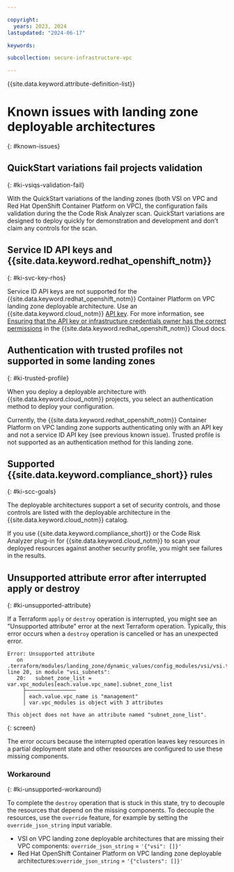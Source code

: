 ```yaml
---

copyright:
  years: 2023, 2024
lastupdated: "2024-06-17"

keywords:

subcollection: secure-infrastructure-vpc

---
```


{{site.data.keyword.attribute-definition-list}}

# Known issues with landing zone deployable architectures
{: #known-issues}

## QuickStart variations fail projects validation
{: #ki-vsiqs-validation-fail}

With the QuickStart variations of the landing zones (both VSI on VPC and Red Hat OpenShift Container Platform on VPC), the configuration fails validation during the the Code Risk Analyzer scan. QuickStart variations are designed to deploy quickly for demonstration and development and don't claim any controls for the scan.

## Service ID API keys and {{site.data.keyword.redhat_openshift_notm}}
{: #ki-svc-key-rhos}

Service ID API keys are not supported for the {{site.data.keyword.redhat_openshift_notm}} Container Platform on VPC landing zone deployable architecture. Use an {{site.data.keyword.cloud_notm}} [API key](/docs/account?topic=account-userapikey&interface=terraform#create_user_key-api-terra). For more information, see [Ensuring that the API key or infrastructure credentials owner has the correct permissions](/docs/openshift?topic=openshift-access-creds) in the {{site.data.keyword.redhat_openshift_notm}} Cloud docs.

## Authentication with trusted profiles not supported in some landing zones
{: #ki-trusted-profile}

When you deploy a deployable architecture with {{site.data.keyword.cloud_notm}} projects, you select an authentication method to deploy your configuration.

Currently, the {{site.data.keyword.redhat_openshift_notm}} Container Platform on VPC landing zone supports authenticating only with an API key and not a service ID API key (see previous known issue). Trusted profile is not supported as an authentication method for this landing zone.

## Supported {{site.data.keyword.compliance_short}} rules
{: #ki-scc-goals}

The deployable architectures support a set of security controls, and those controls are listed with the deployable architecture in the {{site.data.keyword.cloud_notm}} catalog.

If you use {{site.data.keyword.compliance_short}} or the Code Risk Analyzer plug-in for {{site.data.keyword.cloud_notm}} to scan your deployed resources against another security profile, you might see failures in the results.

## Unsupported attribute error after interrupted apply or destroy
{: #ki-unsupported-attribute}

If a Terraform `apply` or `destroy` operation is interrupted, you might see an "Unsupported attribute" error at the next Terraform operation. Typically, this error occurs when a `destroy` operation is cancelled or has an unexpected error.

```text
Error: Unsupported attribute
   on .terraform/modules/landing_zone/dynamic_values/config_modules/vsi/vsi.tf line 20, in module "vsi_subnets":
   20:   subnet_zone_list = var.vpc_modules[each.value.vpc_name].subnet_zone_list
     ├────────────────
     │ each.value.vpc_name is "management"
     │ var.vpc_modules is object with 3 attributes

This object does not have an attribute named "subnet_zone_list".
```
{: screen}

The error occurs because the interrupted operation leaves key resources in a partial deployment state and other resources are configured to use these missing components.

### Workaround
{: #ki-unsupported-workaround}

To complete the `destroy` operation that is stuck in this state, try to decouple the resources that depend on the missing components. To decouple the resources, use the `override` feature, for example by setting the `override_json_string` input variable.

- VSI on VPC landing zone deployable architectures that are missing their VPC components: `override_json_string` = `'{"vsi": []}'`
- Red Hat OpenShift Container Platform on VPC landing zone deployable architectures:`override_json_string` = `'{"clusters": []}'`
